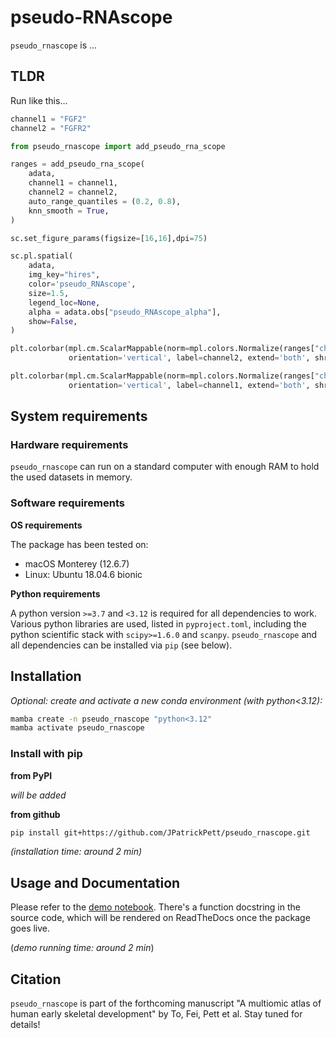 # pseudo-RNAscope

`pseudo_rnascope` is ...

## TLDR

Run like this...

```python
channel1 = "FGF2"
channel2 = "FGFR2"

from pseudo_rnascope import add_pseudo_rna_scope

ranges = add_pseudo_rna_scope(
    adata,
    channel1 = channel1,
    channel2 = channel2,
    auto_range_quantiles = (0.2, 0.8),
    knn_smooth = True,
)

sc.set_figure_params(figsize=[16,16],dpi=75)

sc.pl.spatial(
    adata, 
    img_key="hires", 
    color='pseudo_RNAscope', 
    size=1.5,
    legend_loc=None,
    alpha = adata.obs["pseudo_RNAscope_alpha"],
    show=False,
)

plt.colorbar(mpl.cm.ScalarMappable(norm=mpl.colors.Normalize(ranges["channel2_vmin"], ranges["channel2_vmax"]), cmap='Reds'),
             orientation='vertical', label=channel2, extend='both', shrink=0.5, pad=-0.04)

plt.colorbar(mpl.cm.ScalarMappable(norm=mpl.colors.Normalize(ranges["channel1_vmin"], ranges["channel1_vmax"]), cmap='Greens'),
             orientation='vertical', label=channel1, extend='both', shrink=0.5, pad=0.03)
```

## System requirements

### Hardware requirements

`pseudo_rnascope` can run on a standard computer with enough RAM to hold the used datasets in memory.

### Software requirements

**OS requirements**

The package has been tested on:

- macOS Monterey (12.6.7)
- Linux: Ubuntu 18.04.6 bionic

**Python requirements**

A python version `>=3.7` and `<3.12` is required for all dependencies to work. 
Various python libraries are used, listed in `pyproject.toml`, including the python scientific stack with `scipy>=1.6.0` and `scanpy`.
`pseudo_rnascope` and all dependencies can be installed via `pip` (see below).

## Installation

*Optional: create and activate a new conda environment (with python<3.12):*
```bash
mamba create -n pseudo_rnascope "python<3.12"
mamba activate pseudo_rnascope
```

### Install with pip

**from PyPI**

*will be added*

**from github**

```bash
pip install git+https://github.com/JPatrickPett/pseudo_rnascope.git
```

*(installation time: around 2 min)*

## Usage and Documentation

Please refer to the [demo notebook](notebooks/demo.ipynb). There's a function docstring in the source code, which will be rendered on ReadTheDocs once the package goes live.

(*demo running time: around 2 min*)

## Citation

`pseudo_rnascope` is part of the forthcoming manuscript "A multiomic atlas of human early skeletal development" by To, Fei, Pett et al. Stay tuned for details!

